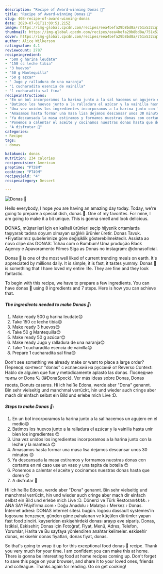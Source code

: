 ```yaml
---
description: "Recipe of Award-winning Donas 🤗"
title: "Recipe of Award-winning Donas 🤗"
slug: 408-recipe-of-award-winning-donas
date: 2020-07-01T11:00:51.215Z
image: https://img-global.cpcdn.com/recipes/eea4befa29b8bd8a/751x532cq70/donas-🤗-foto-principal.jpg
thumbnail: https://img-global.cpcdn.com/recipes/eea4befa29b8bd8a/751x532cq70/donas-🤗-foto-principal.jpg
cover: https://img-global.cpcdn.com/recipes/eea4befa29b8bd8a/751x532cq70/donas-🤗-foto-principal.jpg
author: Alice Wilkerson
ratingvalue: 4.1
reviewcount: 2787
recipeingredient:
- "500 g harina leudate"
- "150 cc leche tibia"
- "3 huevos"
- "50 g Mantequilla"
- "50 g azcar"
- " Jugo y ralladura de una naranja"
- "1 cucharadita esencia de vainilla"
- "1 cucharadita sal fina"
recipeinstructions:
- "En un bol incorporamos la harina junto a la sal hacemos un agujero en el medio😊"
- "Batimos los huevos junto a la ralladura el azúcar y la vainilla hasta unir bien los ingredientes 😊"
- "Una vez unidos los ingredientes incorporamos a la harina junto con la leche y la manteca 😊"
- "Amasamos hasta formar una masa lisa dejamos descansar unos 30 minutos 😊"
- "Ya descansada​ la masa estiramos y formamos nuestras donas con cortante en mi caso use un vaso y una tapita de botella 😊"
- "Ponemos a calentar el aceite y cocinamos nuestras donas hasta que doren 😊"
- "A disfrutar 🤗"
categories:
- Recipe
tags:
- donas

katakunci: donas 
nutrition: 234 calories
recipecuisine: American
preptime: "PT28M"
cooktime: "PT49M"
recipeyield: "4"
recipecategory: Dessert

---
```



![Donas 🤗](https://img-global.cpcdn.com/recipes/eea4befa29b8bd8a/751x532cq70/donas-🤗-foto-principal.jpg)

Hello everybody, I hope you are having an amazing day today. Today, we're going to prepare a special dish, donas 🤗. One of my favorites. For mine, I am going to make it a bit unique. This is gonna smell and look delicious.

DONAS, müşterileri için en kaliteli ürünleri seçip hijyenik ortamlarda taşıyarak tadına doyum olmayan sağlıklı ürünler üretir. Donas Tavuk. *Fiyatlarımız şubelerimize göre değişiklik gösterebilmektedir. Assista ao novo clipe das DONAS: Tchau com o Bumbum! Uma produção Black Agency e Apavoramento Filmes Siga as Donas no instagram: @donasoficial.

Donas 🤗 is one of the most well liked of current trending meals on earth. It's appreciated by millions daily. It is simple, it is fast, it tastes yummy. Donas 🤗 is something that I have loved my entire life. They are fine and they look fantastic.


To begin with this recipe, we have to prepare a few ingredients. You can have donas 🤗 using 8 ingredients and 7 steps. Here is how you can achieve that.

<!--inarticleads1-->

##### The ingredients needed to make Donas 🤗:

1. Make ready 500 g harina leudate😊
1. Take 150 cc leche tibia😊
1. Make ready 3 huevos😊
1. Take 50 g Mantequilla😊
1. Make ready 50 g azúcar😊
1. Make ready  Jugo y ralladura de una naranja😊
1. Take 1 cucharadita esencia de vainilla😊
1. Prepare 1 cucharadita sal fina😊


Don&#39;t see something we already make or want to place a large order? Перевод контекст &#34;donas&#34; c испанский на русский от Reverso Context: Hablo de alguien que fue y metódicamente aplastó las donas. Последние твиты от Dona 🪐 (@DonaSpock). Ver más ideas sobre Donas, Donas receta, Donuts caseros. Hi ich heiße Edona, werde aber &#34;Dona&#34; genannt. Bin sehr vielseitig und manchmal verrückt, hin und wieder auch cringe aber mach dir einfach selbst ein Bild und erlebe mich Live :D. 

<!--inarticleads2-->

##### Steps to make Donas 🤗:

1. En un bol incorporamos la harina junto a la sal hacemos un agujero en el medio😊
1. Batimos los huevos junto a la ralladura el azúcar y la vainilla hasta unir bien los ingredientes 😊
1. Una vez unidos los ingredientes incorporamos a la harina junto con la leche y la manteca 😊
1. Amasamos hasta formar una masa lisa dejamos descansar unos 30 minutos 😊
1. Ya descansada​ la masa estiramos y formamos nuestras donas con cortante en mi caso use un vaso y una tapita de botella 😊
1. Ponemos a calentar el aceite y cocinamos nuestras donas hasta que doren 😊
1. A disfrutar 🤗


Hi ich heiße Edona, werde aber &#34;Dona&#34; genannt. Bin sehr vielseitig und manchmal verrückt, hin und wieder auch cringe aber mach dir einfach selbst ein Bild und erlebe mich Live :D. Dönerci ve Türk Restoranı₺₺₺₺. › ANA SAYFAiyifirma.com › Doğu Anadolu › Malatya › Merkez › Donas. İnternet adresi: DONAS internet sitesi. bugün. logosu dassault systemes&#39;in logosuna benzeyen, günden güne pahalanan ve küçülen dürümler yapan fast food zinciri. kayseriden eskişehirdeki donası arayıp eve sipariş. Donas, Istiklal, Eskisehir; Donas için Fotoğraf, Fiyat, Menü, Adres, Telefon, Yorumlar, Harita ve Bu sayfaya yönlendiren anahtar kelimeler. eskisehir donas, eskisehir donas fiyatlari, donas fiyat, donas. 

So that's going to wrap it up for this exceptional food donas 🤗 recipe. Thank you very much for your time. I am confident you can make this at home. There is gonna be interesting food at home recipes coming up. Don't forget to save this page on your browser, and share it to your loved ones, friends and colleague. Thanks again for reading. Go on get cooking!
